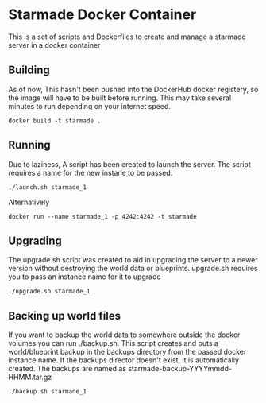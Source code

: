 # Starmade Docker Container

This is a set of scripts and Dockerfiles to create and manage a starmade server in a docker container

## Building

As of now, This hasn't been pushed into the DockerHub docker registery, so the image will have to be built before running.  This may take several minutes to run depending on your internet speed. 
```
docker build -t starmade .
```

## Running

Due to laziness, A script has been created to launch the server.  The script requires a name for the new instane to be passed.
```
./launch.sh starmade_1
```
Alternatively
```
docker run --name starmade_1 -p 4242:4242 -t starmade 
```

## Upgrading

The upgrade.sh script was created to aid in upgrading the server to a newer version without destroying the world data or blueprints.  upgrade.sh requires you to pass an instance name for it to upgrade
```
./upgrade.sh starmade_1
```

## Backing up world files

If you want to backup the world data to somewhere outside the docker volumes you can run ./backup.sh.  This script creates and puts a world/blueprint backup in the backups directory from the passed docker instance name.  If the backups director doesn't exist, it is automatically created.  The backups are named as starmade-backup-YYYYmmdd-HHMM.tar.gz
```
./backup.sh starmade_1
```

